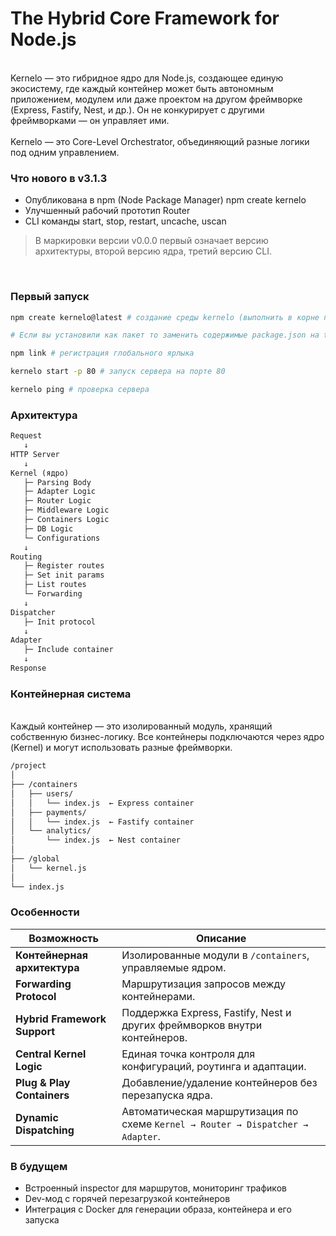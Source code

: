 <h1>The Hybrid Core Framework for Node.js</h1>
<br>
Kernelo — это гибридное ядро для Node.js, создающее единую экосистему, где каждый контейнер может быть автономным приложением, модулем или даже проектом на другом фреймворке (Express, Fastify, Nest, и др.).
Он не конкурирует с другими фреймворками — он управляет ими.
<br><br>
Kernelo — это Core-Level Orchestrator, объединяющий разные логики под одним управлением.
<br>
<h3>Что нового в v3.1.3</h3>
<ul>
<li>Опубликована в npm (Node Package Manager) npm create kernelo</li>
<li>Улучшенный рабочий прототип Router</li>
<li>CLI команды start, stop, restart, uncache, uscan</li>
</ul>
<blockquote>
В маркировки версии v0.0.0 первый означает версию архитектуры, второй версию ядра, третий версию CLI. 
</blockquote>
<br>
<h3>Первый запуск</h3>

```bash
npm create kernelo@latest # создание среды kernelo (выполнить в корне папки проекта)

# Если вы установили как пакет то заменить содержимые package.json на tp.json 

npm link # регистрация глобального ярлыка

kernelo start -p 80 # запуск сервера на порте 80

kernelo ping # проверка сервера
```
<h3>Архитектура</h3>

```txt
Request
   ↓
HTTP Server
   ↓
Kernel (ядро)
   ├─ Parsing Body
   ├─ Adapter Logic
   ├─ Router Logic
   ├─ Middleware Logic
   ├─ Containers Logic
   ├─ DB Logic
   └─ Configurations
   ↓
Routing
   ├─ Register routes
   ├─ Set init params
   ├─ List routes
   └─ Forwarding
   ↓
Dispatcher
   ├─ Init protocol
   ↓
Adapter
   ├─ Include container
   ↓
Response
```

<h3>Контейнерная система</h3><br>
Каждый контейнер — это изолированный модуль, хранящий собственную бизнес-логику.
Все контейнеры подключаются через ядро (Kernel) и могут использовать разные фреймворки.

```txt
/project
│
├── /containers
│   ├── users/
│   │   └── index.js  ← Express container
│   ├── payments/
│   │   └── index.js  ← Fastify container
│   └── analytics/
│       └── index.js  ← Nest container
│
├── /global
│   └── kernel.js
│
└── index.js
```

<h3>Особенности</h3>

| Возможность                     | Описание                                                                        |
| ------------------------------- | ------------------------------------------------------------------------------- |
| **Контейнерная архитектура** | Изолированные модули в `/containers`, управляемые ядром.                        |
| **Forwarding Protocol**      | Маршрутизация запросов между контейнерами.                                      |
| **Hybrid Framework Support** | Поддержка Express, Fastify, Nest и других фреймворков внутри контейнеров.       |
| **Central Kernel Logic**     | Единая точка контроля для конфигураций, роутинга и адаптации.                   |
| **Plug & Play Containers**   | Добавление/удаление контейнеров без перезапуска ядра.                           |
| **Dynamic Dispatching**      | Автоматическая маршрутизация по схеме `Kernel → Router → Dispatcher → Adapter`. |

<h3>В будущем</h3>
<ul>
<li>Встроенный inspector для маршрутов, мониторинг трафиков</li>
<li>Dev-мод с горячей перезагрузкой контейнеров</li>
<li>Интеграция с Docker для генерации образа, контейнера и его запуска</li>
</ul>
